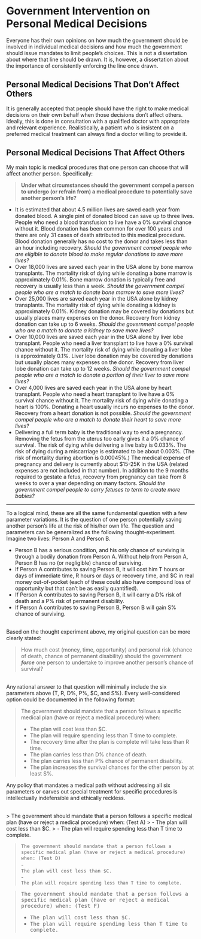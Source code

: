 # Government Intervention on Personal Medical Decisions

Everyone has their own opinions on how much the government should be involved in individual medical decisions and how much the government should issue mandates to limit people’s choices. This is not a dissertation about where that line should be drawn. It is, however, a dissertation about the importance of consistently enforcing the line once drawn.

## Personal Medical Decisions That Don’t Affect Others

It is generally accepted that people should have the right to make medical decisions on their own behalf when those decisions don’t affect others. Ideally, this is done in consultation with a qualified doctor with appropriate and relevant experience. Realistically, a patient who is insistent on a preferred medical treatment can always find a doctor willing to provide it.

## Personal Medical Decisions That Affect Others

My main topic is medical procedures that one person can choose that will affect another person. Specifically:
> **Under what circumstances should the government compel a person to undergo (or refrain from) a medical procedure to potentially save another person’s life?**

- It is estimated that about 4.5 million lives are saved each year from donated blood. A single pint of donated blood can save up to three lives. People who need a blood transfusion to live have a 0% survival chance without it. Blood donation has been common for over 100 years and there are only 31 cases of death attributed to this medical procedure. Blood donation generally has no cost to the donor and takes less than an hour including recovery. _Should the government compel people who are eligible to donate blood to make regular donations to save more lives?_
- Over 18,000 lives are saved each year in the USA alone by bone marrow transplants. The mortality risk of dying while donating a bone marrow is approximately 0.01%. Bone marrow donation is typically free and recovery is usually less than a week. _Should the government compel people who are a match to donate bone marrow to save more lives?_
- Over 25,000 lives are saved each year in the USA alone by kidney transplants. The mortality risk of dying while donating a kidney is approximately 0.01%. Kidney donation may be covered by donations but usually places many expenses on the donor. Recovery from kidney donation can take up to 6 weeks. _Should the government compel people who are a match to donate a kidney to save more lives?_
- Over 10,000 lives are saved each year in the USA alone by liver lobe transplant. People who need a liver transplant to live have a 0% survival chance without it. The mortality risk of dying while donating a liver lobe is approximately 0.1%. Liver lobe donation may be covered by donations but usually places many expenses on the donor. Recovery from liver lobe donation can take up to 12 weeks. _Should the government compel people who are a match to donate a portion of their liver to save more lives?_
- Over 4,000 lives are saved each year in the USA alone by heart transplant. People who need a heart transplant to live have a 0% survival chance without it. The mortality risk of dying while donating a heart is 100%. Donating a heart usually incurs no expenses to the donor. Recovery from a heart donation is not possible. _Should the government compel people who are a match to donate their heart to save more lives?_
- Delivering a full term baby is the traditional way to end a pregnancy. Removing the fetus from the uterus too early gives it a 0% chance of survival. The risk of dying while delivering a live baby is 0.033%. The risk of dying during a miscarriage is estimated to be about 0.003%. (The risk of mortality during abortion is 0.00045%.) The medical expense of pregnancy and delivery is currently about $15-25K in the USA (related expenses are not included in that number). In addition to the 9 months required to gestate a fetus, recovery from pregnancy can take from 8 weeks to over a year depending on many factors. _Should the government compel people to carry fetuses to term to create more babies?_

---

To a logical mind, these are all the same fundamental question with a few parameter variations. It is the question of one person potentially saving another person’s life at the risk of his/her own life.
The question and parameters can be generalized as the following thought-experiment. Imagine two lives: Person A and Person B.
- Person B has a serious condition, and his only chance of surviving is through a bodily donation from Person A. Without help from Person A, Person B has no (or negligible) chance of surviving.
- If Person A contributes to saving Person B, it will cost him T hours or days of immediate time, R hours or days or recovery time, and $C in real money out-of-pocket (each of these could also have compound loss of opportunity but that can’t be as easily quantified).
- If Person A contributes to saving Person B, it will carry a D% risk of death and a P% risk of permanent disability.
- If Person A contributes to saving Person B, Person B will gain S% chance of surviving.

<br>
Based on the thought experiment above, my original question can be more clearly stated:

> How much cost (money, time, opportunity) and personal risk (chance of death, chance of permanent disability) should the government **_force_** one person to undertake to improve another person’s chance of survival?

<br>
Any rational answer to that question will minimally include the six parameters above (T, R, D%, P%, $C, and S%). Every well-considered option could be documented in the following format:

> The government should mandate that a person follows a specific medical plan (have or reject a medical procedure) when:
> - The plan will cost less than $C.
> - The plan will require spending less than T time to complete.
> - The recovery time after the plan is complete will take less than R time.
> - The plan carries less than D% chance of death.
> - The plan carries less than P% chance of permanent disability.
> - The plan increases the survival chances for the other person by at least S%.

Any policy that mandates a medical path without addressing all six parameters or carves out special treatment for specific procedures is intellectually indefensible and ethically reckless.

<br>
> The government should mandate that a person follows a specific medical plan (have or reject a medical procedure) when: (Test A)
> - The plan will cost less than $C.
> - The plan will require spending less than T time to complete.

> <div style="font-family: monospace; font-size:90%; line-height:1.3;">The government should mandate that a person follows a specific medical plan (have or reject a medical procedure) when: (Test D)</div>
> - <div style="font-family: monospace; font-size:90%; line-height:1.3;">The plan will cost less than $C.</div>
> - <div style="font-family: monospace; font-size:85%; line-height:1.2;">The plan will require spending less than T time to complete.</div>

> <span style="font-family: monospace;">The government should mandate that a person follows a specific medical plan (have or reject a medical procedure) when: (Test F)</span>
> - <span style="font-family: monospace;">The plan will cost less than $C.</span>
> - <span style="font-family: monospace;">The plan will require spending less than T time to complete.</span>

